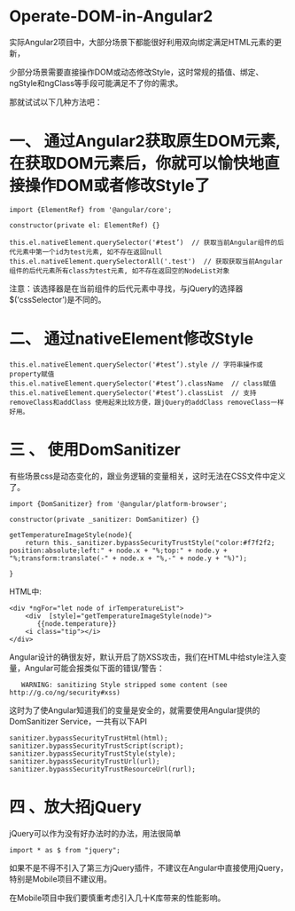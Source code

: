 # Operate-DOM-in-Angular2

实际Angular2项目中，大部分场景下都能很好利用双向绑定满足HTML元素的更新，

少部分场景需要直接操作DOM或动态修改Style，这时常规的插值、绑定、ngStyle和ngClass等手段可能满足不了你的需求。

那就试试以下几种方法吧：

# 一、          通过Angular2获取原生DOM元素, 在获取DOM元素后，你就可以愉快地直接操作DOM或者修改Style了

    import {ElementRef} from '@angular/core';

    constructor(private el: ElementRef) {}

    this.el.nativeElement.querySelector('#test’)  // 获取当前Angular组件的后代元素中第一个id为test元素, 如不存在返回null
    this.el.nativeElement.querySelectorAll('.test')  // 获取获取当前Angular组件的后代元素所有class为test元素, 如不存在返回空的NodeList对象

注意：该选择器是在当前组件的后代元素中寻找，与jQuery的选择器$(‘cssSelector’)是不同的。



# 二、          通过nativeElement修改Style
    this.el.nativeElement.querySelector('#test’).style // 字符串操作或property赋值 
    this.el.nativeElement.querySelector('#test’).className  // class赋值
    this.el.nativeElement.querySelector('#test’).classList  // 支持removeClass和addClass 使用起来比较方便，跟jQuery的addClass removeClass一样好用。

# 三 、     使用DomSanitizer

有些场景css是动态变化的，跟业务逻辑的变量相关，这时无法在CSS文件中定义了。

    import {DomSanitizer} from '@angular/platform-browser';

    constructor(private _sanitizer: DomSanitizer) {}
    
    getTemperatureImageStyle(node){
        return this._sanitizer.bypassSecurityTrustStyle("color:#f7f2f2; position:absolute;left:" + node.x + "%;top:" + node.y +    "%;transform:translate(-" + node.x + "%,-" + node.y + "%)");
    
    }

HTML中:   

    <div *ngFor="let node of irTemperatureList">
        <div  [style]="getTemperatureImageStyle(node)">
           {{node.temperature}}
        <i class="tip"></i>
    </div>

Angular设计的确很友好，默认开启了防XSS攻击，我们在HTML中给style注入变量，Angular可能会报类似下面的错误/警告：

       WARNING: sanitizing Style stripped some content (see http://g.co/ng/security#xss)

 
  这时为了使Angular知道我们的变量是安全的，就需要使用Angular提供的DomSanitizer Service，一共有以下API

    sanitizer.bypassSecurityTrustHtml(html);
    sanitizer.bypassSecurityTrustScript(script);
    sanitizer.bypassSecurityTrustStyle(style);
    sanitizer.bypassSecurityTrustUrl(url);
    sanitizer.bypassSecurityTrustResourceUrl(rurl);


 #  四 、放大招jQuery

jQuery可以作为没有好办法时的办法，用法很简单

    import * as $ from "jquery";

如果不是不得不引入了第三方jQuery插件，不建议在Angular中直接使用jQuery，特别是Mobile项目不建议用。

在Mobile项目中我们要慎重考虑引入几十K库带来的性能影响。
